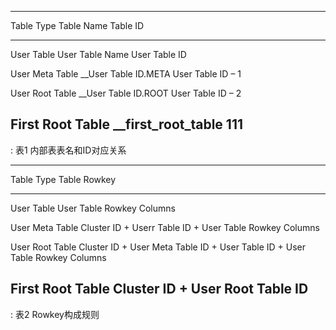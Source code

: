 --------------------------------------------------------------------------
Table Type 			Table Name 			       Table ID
-----------------   ----------------------  -----------------------------
User Table 			User Table Name 		 User Table ID

User Meta Table 	__User Table ID.META 	 User Table ID – 1

User Root Table 	__User Table ID.ROOT 	 User Table ID – 2

First Root Table 	__first_root_table 		 111
--------------------------------------------------------------------------
: 表1 内部表表名和ID对应关系



--------------------------------------------------------------------------
Table Type  		             Table Rowkey
------------------  ------------------------------------------------------
User Table 			   User Table Rowkey Columns

User Meta Table 	   Cluster ID + Userr Table ID + User Table Rowkey Columns

User Root Table 	   Cluster ID + User Meta Table ID + User Table ID + 
                           User Table Rowkey Columns

First Root Table 	   Cluster ID + User Root Table ID
--------------------------------------------------------------------------
: 表2 Rowkey构成规则
